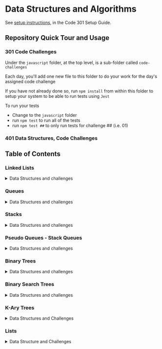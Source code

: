 # Data Structures and Algorithms

See [setup instructions](https://codefellows.github.io/setup-guide/code-301/3-code-challenges), in the Code 301 Setup Guide.

## Repository Quick Tour and Usage

### 301 Code Challenges

Under the `javascript` folder, at the top level, is a sub-folder called `code-challenges`

Each day, you'll add one new file to this folder to do your work for the day's assigned code challenge

If you have not already done so, run `npm install` from within this folder to setup your system to be able to run tests using `Jest`

To run your tests

- Change to the `javascript` folder
- run `npm test` to run all of the tests
- run `npm test ##` to only run tests for challenge ## (i.e. 01)

### 401 Data Structures, Code Challenges

## Table of Contents

### Linked Lists
<details closed><summary>Data Structures and challenges</summary>
    <br>
    - <a href="python/code_challenges/list-reverse/README">List reverse</a>
    <br>
    <br>
    - <a href="python/code_challenges/list-insert-shift/README">List insert shift</a>
    <br>
    <br>
    - <a href="python/code_challenges/list-binary-search/README">List binary search</a>
    <br>
    <br>
    - <a href="python/linked_list/README">Linked lists</a>
    <br>
    <br>
    - <a href="python/linked_list/linked_list_insertions/README">Linked list Insertions</a>
    <br>
   <br>
    - <a href="python/linked_list/linked_list_kth/README">Linked list Kth</a>
    <br>
    <br>
    - <a href="python/linked_list/linked_list_zip/README">Linked list Zip</a>
    <br>
</details>

### Queues

<details closed><summary>Data Structures and challenges</summary>
    <br>
    - <a href="python/data_structures/queue/README">Queue: Basics</a>
    <br>
</details>

### Stacks

<details closed><summary>Data Structures and challenges</summary>
    <br>
    - <a href="python/data_structures/stack/README">Stacks: Basics</a>
    <br>
</details>

### Pseudo Queues - Stack Queues

<details closed><summary>Data Structures and challenges</summary>
    <br>
    - <a href="python/code_challenges/stack-queue-pseudo/README">PseudoQueues: Basics</a>
    <br>
    <br>
    - <a href="python/code_challenges/stack-queue-animal-shelter/README">Animal Shelter</a>
    <br>
    <br>
    - <a href="python/code_challenges/stack-queue-brackets/README">Brackets</a>
    <br>
</details>

### Binary Trees

<details closed><summary>Data Structures and challenges</summary>
    <br>
    - <a href="python/data_structures/binary_tree/README">Binary Trees: Basics</a>
    <br>
    <br>
    - <a href="python/code_challenges/tree_breadth_first/README">Binary Trees: Breadth First</a>
    <br>

</details>


### Binary Search Trees

<details closed><summary>Data Structures and challenges</summary>
    <br>
    - <a href="python/data_structures/binary_search_tree/README">Binary Search Trees: Basics</a>
    <br>

</details>

### K-Ary Trees

<details closed><summary>Data Structures and Challenges</summary>
  <br>
  - <a href="python/code_challenges/tree_fizz_buzz/README">K-ary Trees: Fizz Buzz</a>
  <br>
</details>


### Lists

<details closed><summary>Data Structure and Challenges</summary>

  <br>
  - <a href="python/code_challenges/sorting/insertion/README">Insertion Sort</a>
  <br>

</details>
